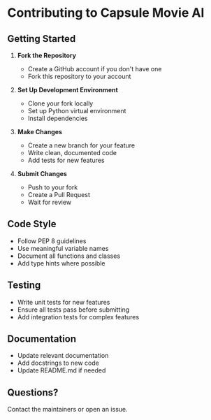 # Contributing to Capsule Movie AI

## Getting Started

1. **Fork the Repository**
   - Create a GitHub account if you don't have one
   - Fork this repository to your account

2. **Set Up Development Environment**
   - Clone your fork locally
   - Set up Python virtual environment
   - Install dependencies

3. **Make Changes**
   - Create a new branch for your feature
   - Write clean, documented code
   - Add tests for new features

4. **Submit Changes**
   - Push to your fork
   - Create a Pull Request
   - Wait for review

## Code Style

- Follow PEP 8 guidelines
- Use meaningful variable names
- Document all functions and classes
- Add type hints where possible

## Testing

- Write unit tests for new features
- Ensure all tests pass before submitting
- Add integration tests for complex features

## Documentation

- Update relevant documentation
- Add docstrings to new code
- Update README.md if needed

## Questions?

Contact the maintainers or open an issue.